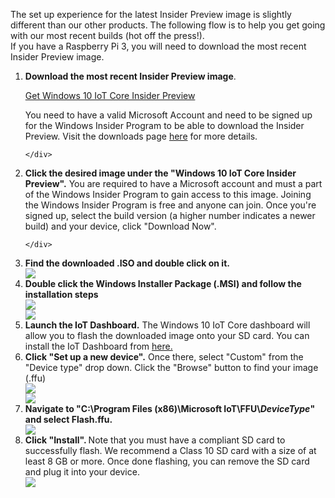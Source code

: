 <div class="row">
  <div class="col-md-6 col-sm-12 col-no-padding">
    <p>The set up experience for the latest Insider Preview image is slightly different than our other products.
    The following flow is to help you get going with our most recent builds (hot off the press!).<br>
    If you have a Raspberry Pi 3, you will need to download the most recent Insider Preview image.
    </p>
  </div>
</div>

<ol class="inline-list">
  <div class="row">
    <div class="col-md-6 col-sm-12 col-no-padding">
      <li value="1"><p><b>Download the most recent Insider Preview image</b>.</p>
    <p><a href="http://go.microsoft.com/fwlink/?LinkId=733603" class="button-blue button-flat"> Get Windows 10 IoT Core Insider Preview </a></p>
    You need to have a valid Microsoft Account and need to be signed up for the Windows Insider Program to be able to download the Insider Preview.
    Visit the downloads page <a href="http://go.microsoft.com/fwlink/p/?linkID=532967" target="_blank">here</a> for more details.</li>
    </div>
    <div class="col-md-6 col-sm-12">

    </div>
   </div>
   
   <div class="row">
    <div class="col-md-6 col-sm-12 col-no-padding">
      <li value="2"><b>Click the desired image under the "Windows 10 IoT Core Insider Preview".</b> You are required to have a Microsoft account and must a part of the Windows Insider Program to gain access to this image. Joining the Windows Insider Program is free and anyone can join.
      Once you're signed up, select the build version (a higher number indicates a newer build) and your device, click "Download Now". </li>
    </div>
    <div class="col-md-6 col-sm-12">

    </div>
   </div>

   <div class="row">
    <div class="col-md-6 col-sm-12 col-no-padding">
      <li value="3"><b>Find the downloaded .ISO and double click on it.</b></li>
    </div>
    <div class="col-md-6 col-sm-12">
      <img src="{{site.baseurl}}/Resources/images/manual-setup/manual-step-1.png">
      <br>
    </div>
   </div>
   
   <div class="row">
    <div class="col-md-6 col-sm-12 col-no-padding">
      <li value="4"><b>Double click the Windows Installer Package (.MSI) and follow the installation steps</b></li>
    </div>
    <div class="col-md-6 col-sm-12">
      <img src="{{site.baseurl}}/Resources/images/manual-setup/manual-step-2.png">
      <br>
      <img src="{{site.baseurl}}/Resources/images/manual-setup/manual-step-3.png">
      <br>
    </div>
   </div>
   
   <div class="row">
    <div class="col-md-6 col-sm-12 col-no-padding">
      <li value="5"><b>Launch the IoT Dashboard.</b> The Windows 10 IoT Core dashboard will allow you to flash the downloaded image onto your SD card. You can install the IoT Dashboard from <a href="http://go.microsoft.com/fwlink/?LinkID=708576" target="_blank">here.</a> </li>     
    </div>
    <div class="col-md-6 col-sm-12">
    </div>
   </div>
   
   <div class="row">
    <div class="col-md-6 col-sm-12 col-no-padding">
      <li value="6"><b>Click "Set up a new device".</b> Once there, select "Custom" from the "Device type" drop down. Click the "Browse" button to find your image (.ffu) </li>
    </div>
    <div class="col-md-6 col-sm-12">
      <img src="{{site.baseurl}}/Resources/images/manual-setup/manual-step-5.png">
      <br>
      <img src="{{site.baseurl}}/Resources/images/manual-setup/manual-step-6.png">
      <br>
    </div>
   </div>
   
   <div class="row">
    <div class="col-md-6 col-sm-12 col-no-padding">
      <li value="7"><b>Navigate to "C:\Program Files (x86)\Microsoft IoT\FFU\<i>DeviceType</i>" and select Flash.ffu. </b></li>  
    </div>
    <div class="col-md-6 col-sm-12">
      <img src="{{site.baseurl}}/Resources/images/manual-setup/manual-step-7.png">
      <br>
    </div>
   </div>
   
   <div class="row">
    <div class="col-md-6 col-sm-12 col-no-padding">
      <li value="8"><b>Click "Install". </b> Note that you must have a compliant SD card to successfully flash. We recommend a Class 10 SD card with a size of at least 8 GB or more. Once done flashing, you can remove the SD card and plug it into your device.</li>  
    </div>
    <div class="col-md-6 col-sm-12">
      <img src="{{site.baseurl}}/Resources/images/manual-setup/manual-step-8.png">
      <br>
    </div>
   </div>
</ol>
